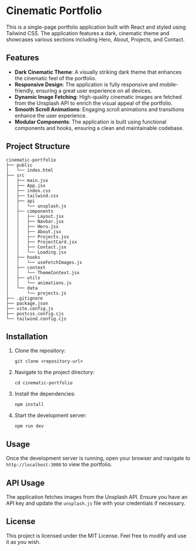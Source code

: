 # Cinematic Portfolio

This is a single-page portfolio application built with React and styled using Tailwind CSS. The application features a dark, cinematic theme and showcases various sections including Hero, About, Projects, and Contact.

## Features

- **Dark Cinematic Theme**: A visually striking dark theme that enhances the cinematic feel of the portfolio.
- **Responsive Design**: The application is fully responsive and mobile-friendly, ensuring a great user experience on all devices.
- **Dynamic Image Fetching**: High-quality cinematic images are fetched from the Unsplash API to enrich the visual appeal of the portfolio.
- **Smooth Scroll Animations**: Engaging scroll animations and transitions enhance the user experience.
- **Modular Components**: The application is built using functional components and hooks, ensuring a clean and maintainable codebase.

## Project Structure

```
cinematic-portfolio
├── public
│   └── index.html
├── src
│   ├── main.jsx
│   ├── App.jsx
│   ├── index.css
│   ├── tailwind.css
│   ├── api
│   │   └── unsplash.js
│   ├── components
│   │   ├── Layout.jsx
│   │   ├── Navbar.jsx
│   │   ├── Hero.jsx
│   │   ├── About.jsx
│   │   ├── Projects.jsx
│   │   ├── ProjectCard.jsx
│   │   ├── Contact.jsx
│   │   └── Loading.jsx
│   ├── hooks
│   │   └── useFetchImages.js
│   ├── context
│   │   └── ThemeContext.jsx
│   ├── utils
│   │   └── animations.js
│   └── data
│       └── projects.js
├── .gitignore
├── package.json
├── vite.config.js
├── postcss.config.cjs
└── tailwind.config.cjs
```

## Installation

1. Clone the repository:
   ```
   git clone <repository-url>
   ```
2. Navigate to the project directory:
   ```
   cd cinematic-portfolio
   ```
3. Install the dependencies:
   ```
   npm install
   ```
4. Start the development server:
   ```
   npm run dev
   ```

## Usage

Once the development server is running, open your browser and navigate to `http://localhost:3000` to view the portfolio.

## API Usage

The application fetches images from the Unsplash API. Ensure you have an API key and update the `unsplash.js` file with your credentials if necessary.

## License

This project is licensed under the MIT License. Feel free to modify and use it as you wish.